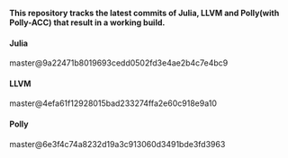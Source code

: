 **This repository tracks the latest commits of Julia, LLVM and Polly(with Polly-ACC) that result in a working build.**

#### Julia

master@9a22471b8019693cedd0502fd3e4ae2b4c7e4bc9

#### LLVM

master@4efa61f12928015bad233274ffa2e60c918e9a10

#### Polly

master@6e3f4c74a8232d19a3c913060d3491bde3fd3963
